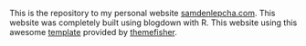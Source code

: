 This is the repository to my personal website <a href="samdenlepcha.com">samdenlepcha.com</a>. This website was completely built using blogdown with R. This website using this awesome <a href="https://github.com/themefisher/academia-hugo">template</a> provided by <a href="https://github.com/themefisher">themefisher</a>. 